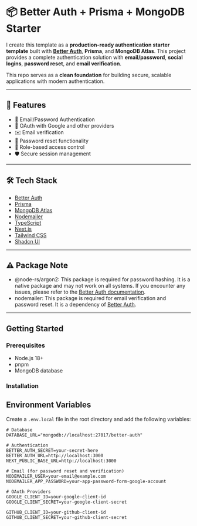 # 📦 Better Auth + Prisma + MongoDB Starter

I create this template as a **production-ready authentication starter template** built with **[Better Auth](https://better-auth.com)**, **Prisma**, and **MongoDB Atlas**. This project provides a complete authentication solution with **email/password**, **social logins**, **password reset**, and **email verification**.

This repo serves as a **clean foundation** for building secure, scalable applications with modern authentication.

---

## 🚀 Features

- 🔐 Email/Password Authentication
- 🔄 OAuth with Google and other providers
- ✉️ Email verification
- 🔄 Password reset functionality
- 👥 Role-based access control
- 🛡️ Secure session management

---

## 🛠 Tech Stack

- [Better Auth](https://better-auth.com)
- [Prisma](https://www.prisma.io/)
- [MongoDB Atlas](https://www.mongodb.com/atlas)
- [Nodemailer](https://nodemailer.com/)
- [TypeScript](https://www.typescriptlang.org/)
- [Next.js](https://nextjs.org/)
- [Tailwind CSS](https://tailwindcss.com/)
- [Shadcn UI](https://ui.shadcn.com/)

---

## ⚠️ Package Note

- @node-rs/argon2: This package is required for password hashing. It is a native package and may not work on all systems. If you encounter any issues, please refer to the [Better Auth documentation](https://better-auth.com/docs).
- nodemailer: This package is required for email verification and password reset. It is a dependency of [Better Auth](https://better-auth.com).

---

## Getting Started

### Prerequisites

- Node.js 18+
- pnpm
- MongoDB database

### Installation

## Environment Variables

Create a `.env.local` file in the root directory and add the following variables:

```env
# Database
DATABASE_URL="mongodb://localhost:27017/better-auth"

# Authentication
BETTER_AUTH_SECRET=your-secret-here
BETTER_AUTH_URL=http://localhost:3000
NEXT_PUBLIC_BASE_URL=http://localhost:3000

# Email (for password reset and verification)
NODEMAILER_USER=your-email@example.com
NODEMAILER_APP_PASSWORD=your-app-password-form-google-account

# OAuth Providers
GOOGLE_CLIENT_ID=your-google-client-id
GOOGLE_CLIENT_SECRET=your-google-client-secret

GITHUB_CLIENT_ID=your-github-client-id
GITHUB_CLIENT_SECRET=your-github-client-secret
```
